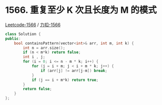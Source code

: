 # 1566. 重复至少 K 次且长度为 M 的模式

[Leetcode-1566](https://leetcode.com/problems/detect-pattern-of-length-m-repeated-k-or-more-times/****) / [力扣-1566](https://leetcode-cn.com/problems/detect-pattern-of-length-m-repeated-k-or-more-times/)

```cpp
class Solution {
public:
    bool containsPattern(vector<int>& arr, int m, int k) {
        int n = arr.size();
        if (n < m*k) return false;
        int i , j;
        for (i = 0; i <= n - m * k; i++) {
            for (j = i + m; j < i + m * k; j++) {
                if (arr[j] != arr[j-m]) break;
            }
            if (j == i + m*k) return true;
        }
        return false;
    }
};
```